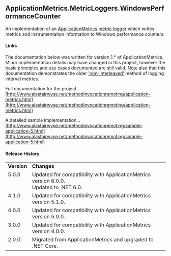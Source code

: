ApplicationMetrics.MetricLoggers.WindowsPerformanceCounter
---
An implementation of an [ApplicationMetrics](https://github.com/alastairwyse/ApplicationMetrics) [metric logger](https://github.com/alastairwyse/ApplicationMetrics/blob/master/ApplicationMetrics.MetricLoggers/IMetricAggregateLogger.cs) which writes metrics and instrumentation information to Windows performance counters.

#### Links
The documentation below was written for version 1.* of ApplicationMetrics.  Minor implementation details may have changed in this project, however the basic principles and use cases documented are still valid.  Note also that this documentation demonstrates the older ['non-interleaved'](https://github.com/alastairwyse/ApplicationMetrics#interleaved-interval-metrics) method of logging interval metrics.

Full documentation for the project...<br />
[http://www.alastairwyse.net/methodinvocationremoting/application-metrics.html](http://www.alastairwyse.net/methodinvocationremoting/application-metrics.html)

A detailed sample implementation...<br />
[http://www.alastairwyse.net/methodinvocationremoting/sample-application-5.html](http://www.alastairwyse.net/methodinvocationremoting/sample-application-5.html)

#### Release History

<table>
  <tr>
    <td><b>Version</b></td>
    <td><b>Changes</b></td>
  </tr>
  <tr>
    <td valign="top">5.0.0</td>
    <td>
      Updated for compatibility with ApplicationMetrics version 6.0.0.<br />
      Updated to .NET 6.0.
    </td>
  </tr>
  <tr>
    <td valign="top">4.1.0</td>
    <td>
      Updated for compatibility with ApplicationMetrics version 5.1.0.
    </td>
  </tr>
  <tr>
    <td valign="top">4.0.0</td>
    <td>
      Updated for compatibility with ApplicationMetrics version 5.0.0.
    </td>
  </tr>
  <tr>
    <td valign="top">3.0.0</td>
    <td>
      Updated for compatibility with ApplicationMetrics version 4.0.0.
    </td>
  </tr>
  <tr>
    <td valign="top">2.0.0</td>
    <td>
      Migrated from ApplicationMetrics and upgraded to .NET Core.
    </td>
  </tr>
</table>